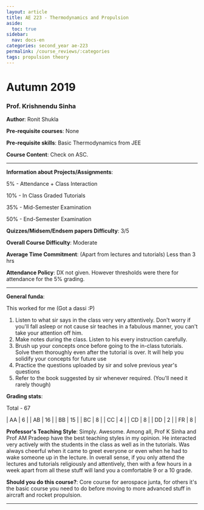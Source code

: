 ```yaml
---
layout: article
title: AE 223 - Thermodynamics and Propulsion
aside:
  toc: true
sidebar:
  nav: docs-en
categories: second_year ae-223
permalink: /course_reviews/:categories
tags: propulsion theory
---
```

# Autumn 2019

### Prof. Krishnendu Sinha
**Author**: Ronit Shukla


**Pre-requisite courses**: None

**Pre-requisite skills**: Basic Thermodynamics from JEE

**Course Content**: Check on ASC.

---

**Information about Projects/Assignments**:


5% - Attendance + Class Interaction

10% - In Class Graded Tutorials

35% - Mid-Semester Examination

50% - End-Semester Examination



**Quizzes/Midsem/Endsem papers Difficulty**: 3/5

**Overall Course Difficulty**: Moderate

**Average Time Commitment**:
(Apart from lectures and tutorials)
Less than 3 hrs

**Attendance Policy**: DX not given. However thresholds were there for attendance for the 5% grading.


---

**General funda**:

This worked for me (Got a dassi :P)

1. Listen to what sir says in the class very very attentively. Don't worry if you'll fall asleep or not cause sir teaches in a fabulous manner, you can't take your attention off him.
2. Make notes during the class. Listen to his every instruction carefully.
3. Brush up your concepts once before going to the in-class tutorials. Solve them thoroughly even after the tutorial is over. It will help you solidify your concepts for future use
4. Practice the questions uploaded by sir and solve previous year's questions
5. Refer to the book suggested by sir whenever required. (You'll need it rarely though)


**Grading stats**:

Total - 67

| AA | 6  |
| AB | 16 |
| BB | 15 |
| BC | 8  |
| CC | 4  |
| CD | 8  |
| DD | 2  |
| FR | 8  |

**Professor's Teaching Style**: Simply. Awesome.
Among all, Prof K Sinha and Prof AM Pradeep have the best teaching styles in my opinion. He interacted very actively with the students in the class as well as in the tutorials. Was always cheerful when it came to greet everyone or even when he had to wake someone up in the lecture. In overall sense, if you only attend the lectures and tutorials religiously and attentively, then with a few hours in a week apart from all these stuff will land you a comfortable 9 or a 10 grade.


**Should you do this course?**: Core course for aerospace junta, for others it's the basic course you need to do before moving to more advanced stuff in aircraft and rocket propulsion.

---